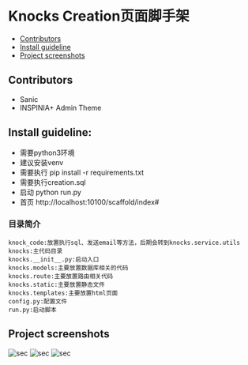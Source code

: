 # Knocks Creation页面脚手架
* [Contributors](#contributors)
* [Install guideline](#install-guideline)
* [Project screenshots](#project-screenshots)

## Contributors
* Sanic
* INSPINIA+ Admin Theme

## Install guideline:
* 需要python3环境
* 建议安装venv
* 需要执行 pip install -r requirements.txt
* 需要执行creation.sql
* 启动  python run.py
* 首页  http://localhost:10100/scaffold/index#

### 目录简介
```
knock_code:放置执行sql、发送email等方法，后期会转到knocks.service.utils
knocks:主代码目录
knocks.__init__.py:启动入口
knocks.models:主要放置数据库相关的代码
knocks.route:主要放置路由相关代码
knocks.static:主要放置静态文件
knocks.templates:主要放置html页面
config.py:配置文件
run.py:启动脚本

```

## Project screenshots
![sec](https://raw.githubusercontent.com/lyy8510a/knocks/master/screenshot/QQ20180420-1.png)
![sec](https://raw.githubusercontent.com/lyy8510a/knocks/master/screenshot/QQ20180420-2.png)
![sec](https://raw.githubusercontent.com/lyy8510a/knocks/master/screenshot/QQ20180420-3.png)
